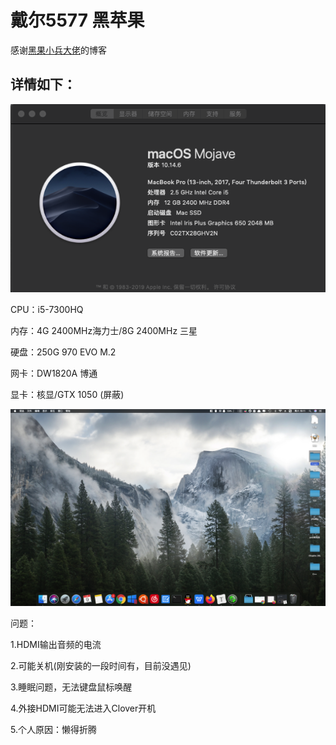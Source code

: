 # 戴尔5577 黑苹果

感谢[黑果小兵大佬](https://blog.daliansky.net)的博客

## 详情如下：



![Xnip2020-05-09_18-50-23](./images/Xnip2020-05-09_18-50-23.png)



CPU：i5-7300HQ

内存：4G 2400MHz海力士/8G 2400MHz 三星

硬盘：250G 970 EVO M.2

网卡：DW1820A 博通

显卡：核显/GTX 1050 (屏蔽)

![Xnip2020-05-09_19-12-05](./images/Xnip2020-05-09_19-12-05.png)

问题：

1.HDMI输出音频的电流

2.可能关机(刚安装的一段时间有，目前没遇见)

3.睡眠问题，无法键盘鼠标唤醒

4.外接HDMI可能无法进入Clover开机

5.个人原因：懒得折腾

